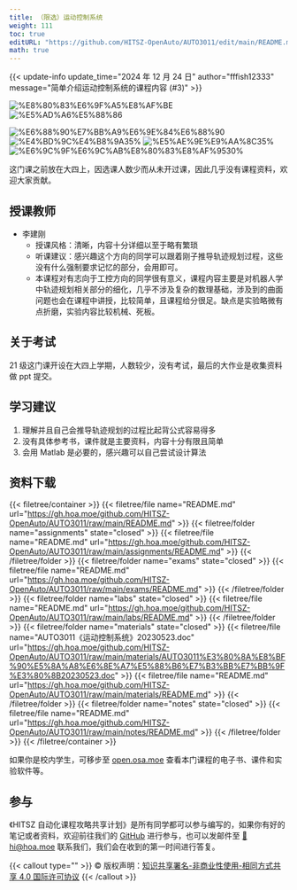 ```yaml
---
title: （限选）运动控制系统
weight: 111
toc: true
editURL: "https://github.com/HITSZ-OpenAuto/AUTO3011/edit/main/README.md"
math: true
---
```


{{< update-info update_time="2024 年 12 月 24 日" author="fffish12333" message="简单介绍运动控制系统的课程内容 (#3)" >}}

<div class="img-div hx-mt-4 hx-flex-row hx-justify-start hx-items-center">

![%E8%80%83%E6%9F%A5%E8%AF%BE](https://img.shields.io/badge/%E8%80%83%E6%9F%A5%E8%AF%BE-green)
![%E5%AD%A6%E5%88%86](https://img.shields.io/badge/%E5%AD%A6%E5%88%86-2-moccasin)

![%E6%88%90%E7%BB%A9%E6%9E%84%E6%88%90](https://img.shields.io/badge/%E6%88%90%E7%BB%A9%E6%9E%84%E6%88%90-gold)
![%E4%BD%9C%E4%B8%9A35%](https://img.shields.io/badge/%E4%BD%9C%E4%B8%9A-35%25-wheat)
![%E5%AE%9E%E9%AA%8C35%](https://img.shields.io/badge/%E5%AE%9E%E9%AA%8C-35%25-wheat)
![%E6%9C%9F%E6%9C%AB%E8%80%83%E8%AF%9530%](https://img.shields.io/badge/%E6%9C%9F%E6%9C%AB%E8%80%83%E8%AF%95-30%25-wheat)

</div>

这门课之前放在大四上，因选课人数少而从未开过课，因此几乎没有课程资料，欢迎大家贡献。

## 授课教师

- 李建刚
  - 授课风格：清晰，内容十分详细以至于略有繁琐
  - 听课建议：感兴趣这个方向的同学可以跟着刚子推导轨迹规划过程，这些没有什么强制要求记忆的部分，会用即可。
  - 本课程对有志向于工控方向的同学很有意义，课程内容主要是对机器人学中轨迹规划相关部分的细化，几乎不涉及复杂的数理基础，涉及到的曲面问题也会在课程中讲授，比较简单，且课程给分很足。缺点是实验略微有点折磨，实验内容比较机械、死板。

## 关于考试

21 级这门课开设在大四上学期，人数较少，没有考试，最后的大作业是收集资料做 ppt 提交。

## 学习建议

1. 理解并且自己会推导轨迹规划的过程比起背公式容易得多
2. 没有具体参考书，课件就是主要资料，内容十分有限且简单
3. 会用 Matlab 是必要的，感兴趣可以自己尝试设计算法

## 资料下载

{{< filetree/container >}}
  {{< filetree/file name="README.md" url="https://gh.hoa.moe/github.com/HITSZ-OpenAuto/AUTO3011/raw/main/README.md" >}}
  {{< filetree/folder name="assignments" state="closed" >}}
    {{< filetree/file name="README.md" url="https://gh.hoa.moe/github.com/HITSZ-OpenAuto/AUTO3011/raw/main/assignments/README.md" >}}
  {{< /filetree/folder >}}
  {{< filetree/folder name="exams" state="closed" >}}
    {{< filetree/file name="README.md" url="https://gh.hoa.moe/github.com/HITSZ-OpenAuto/AUTO3011/raw/main/exams/README.md" >}}
  {{< /filetree/folder >}}
  {{< filetree/folder name="labs" state="closed" >}}
    {{< filetree/file name="README.md" url="https://gh.hoa.moe/github.com/HITSZ-OpenAuto/AUTO3011/raw/main/labs/README.md" >}}
  {{< /filetree/folder >}}
  {{< filetree/folder name="materials" state="closed" >}}
    {{< filetree/file name="AUTO3011《运动控制系统》20230523.doc" url="https://gh.hoa.moe/github.com/HITSZ-OpenAuto/AUTO3011/raw/main/materials/AUTO3011%E3%80%8A%E8%BF%90%E5%8A%A8%E6%8E%A7%E5%88%B6%E7%B3%BB%E7%BB%9F%E3%80%8B20230523.doc" >}}
    {{< filetree/file name="README.md" url="https://gh.hoa.moe/github.com/HITSZ-OpenAuto/AUTO3011/raw/main/materials/README.md" >}}
  {{< /filetree/folder >}}
  {{< filetree/folder name="notes" state="closed" >}}
    {{< filetree/file name="README.md" url="https://gh.hoa.moe/github.com/HITSZ-OpenAuto/AUTO3011/raw/main/notes/README.md" >}}
  {{< /filetree/folder >}}
{{< /filetree/container >}}

如果你是校内学生，可移步至 <a href='https://open.osa.moe/openauto/AUTO3011'>open.osa.moe</a> 查看本门课程的电子书、课件和实验软件等。

## 参与

《HITSZ 自动化课程攻略共享计划》是所有同学都可以参与编写的，如果你有好的笔记或者资料，欢迎前往我们的 [GitHub](https://github.com/HITSZ-OpenAuto) 进行参与，也可以发邮件至 [📮hi@hoa.moe](mailto:hi@hoa.moe) 联系我们，我们会在收到的第一时间进行答复。

{{< callout type="" >}}
  © 版权声明：[知识共享署名-非商业性使用-相同方式共享 4.0 国际许可协议](https://creativecommons.org/licenses/by-nc-sa/4.0/)
{{< /callout >}}
